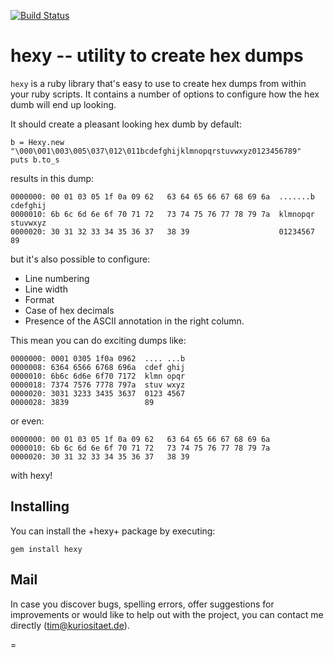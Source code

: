 [![Build Status](https://travis-ci.org/a2800276/hexy.svg?branch=master)](https://travis-ci.org/a2800276/hexy)

# hexy -- utility to create hex dumps 

`hexy` is a ruby library that's easy to use to create hex dumps from 
within your ruby scripts. It contains a number of options to configure
how the hex dumb will end up looking.

It should create a pleasant looking hex dumb by default:

	b = Hexy.new "\000\001\003\005\037\012\011bcdefghijklmnopqrstuvwxyz0123456789"
	puts b.to_s

results in this dump:

	0000000: 00 01 03 05 1f 0a 09 62   63 64 65 66 67 68 69 6a  .......b cdefghij 
	0000010: 6b 6c 6d 6e 6f 70 71 72   73 74 75 76 77 78 79 7a  klmnopqr stuvwxyz 
	0000020: 30 31 32 33 34 35 36 37   38 39                    01234567 89

but it's also possible to configure:

* Line numbering
* Line width
* Format
* Case of hex decimals
* Presence of the ASCII annotation in the right column.

This mean you can do exciting dumps like:

	0000000: 0001 0305 1f0a 0962  .... ...b 
	0000008: 6364 6566 6768 696a  cdef ghij 
	0000010: 6b6c 6d6e 6f70 7172  klmn opqr 
	0000018: 7374 7576 7778 797a  stuv wxyz 
	0000020: 3031 3233 3435 3637  0123 4567 
	0000028: 3839                 89

or even:

	0000000: 00 01 03 05 1f 0a 09 62   63 64 65 66 67 68 69 6a 
	0000010: 6b 6c 6d 6e 6f 70 71 72   73 74 75 76 77 78 79 7a 
	0000020: 30 31 32 33 34 35 36 37   38 39

with hexy!
   

## Installing


You can install the +hexy+ package by executing:

	gem install hexy 



## Mail

In case you discover bugs, spelling errors, offer suggestions for
improvements or would like to help out with the project, you can contact
me directly (tim@kuriositaet.de).	















=
